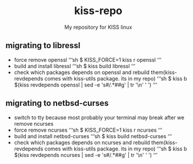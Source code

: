 <div align="center">
    <h1>kiss-repo</h1>
    <p>My repository for KISS linux</p>
</div>

## migrating to libressl
- force remove openssl
‘‘‘sh
$ KISS_FORCE=1 kiss r openssl
‘‘‘
- build and install libressl
‘‘‘sh
$ kiss build libressl
‘‘‘
- check which packages depends on openssl and rebuild them(kiss-revdepends comes with kiss-utils package. its in my repo)
‘‘‘sh
$ kiss b $(kiss revdepends openssl | sed -e 's#/.*##g' | tr '\n' ' ')
‘‘‘

## migrating to netbsd-curses
- switch to tty because most probably your terminal may break after we remove ncurses
- force remove ncurses
‘‘‘sh
$ KISS_FORCE=1 kiss r ncurses
‘‘‘
- build and install netbsd-curses
‘‘‘sh
$ kiss build netbsd-curses
‘‘‘
- check which packages depends on ncurses and rebuild them(kiss-revdepends comes with kiss-utils package. its in my repo)
‘‘‘sh
$ kiss b $(kiss revdepends ncurses | sed -e 's#/.*##g' | tr '\n' ' ')
‘‘‘
